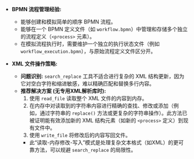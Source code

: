 *   **BPMN 流程管理经验:**
    *   能够创建和模拟简单的顺序 BPMN 流程。
    *   能够在一个 BPMN 定义文件（如 `workflow.bpmn`）中管理和存储多个独立的流程定义（`<process>` 元素）。
    *   在模拟流程执行时，需要维护一个独立的执行状态文件（例如 `workflow_execution.bpmn`），与原始流程定义文件区分开。

*   **XML 文件操作策略:**
    *   **问题识别:** `search_replace` 工具不适合进行复杂的 XML 结构更新，因为它对空白字符和缩进敏感，难以精确匹配和替换多行内容。
    *   **推荐解决方案 (无专用XML解析库时):**
        1.  使用 `read_file` 读取整个 XML 文件的内容到内存。
        2.  在内存中对读取到的字符串内容进行精确的查找、修改或添加（例如，通过字符串的 `replace()` 方法或更复杂的字符串操作）。此方法已被证明能有效添加新的 XML 结构元素（如新的 `<process>` 定义）到现有文件中。
        3.  使用 `write_file` 将修改后的内容写回文件。
        *   此“读取-内存修改-写入”模式是处理复杂文本格式（如XML）的更可靠方法，可以规避 `search_replace` 的局限性。